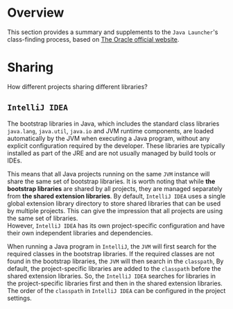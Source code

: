 # Overview
This section provides a summary and supplements to the `Java Launcher`'s class-finding process, based on
[The Oracle official website](https://docs.oracle.com/javase/8/docs/technotes/tools/findingclasses.html).

# Sharing
How different projects sharing different libraries?
## `IntelliJ IDEA`
The bootstrap libraries in Java, which includes the standard class libraries `java.lang`, `java.util`, `java.io` and JVM runtime components, are loaded automatically by the JVM when executing a Java program, without any explicit configuration required by the developer. These libraries are typically installed as part of the JRE and are not usually managed by build tools or IDEs.

This means that all Java projects running on the same `JVM` instance will share the same set of bootstrap libraries. It is worth noting that while **the bootstrap libraries** are shared by all projects, they are managed separately from **the shared extension libraries**.
By default, `IntelliJ IDEA` uses a single global extension library directory to store shared libraries that can be used by multiple projects. This can give the impression that all projects are using the same set of libraries.  
However, `IntelliJ IDEA` has its own project-specific configuration and have their own independent libraries and dependencies.  

When running a Java program in `IntelliJ`, the `JVM` will first search for the required classes in the bootstrap libraries. If the required classes are not found in the bootstrap libraries, the `JVM` will then search in the `classpath`, By default, the project-specific libraries are added to the `classpath` before the shared extension libraries. So, the `IntelliJ IDEA` searches for libraries in the project-specific libraries first and then in the shared extension libraries.  
The order of the `classpath` in `IntelliJ IDEA` can be configured in the project settings. 
